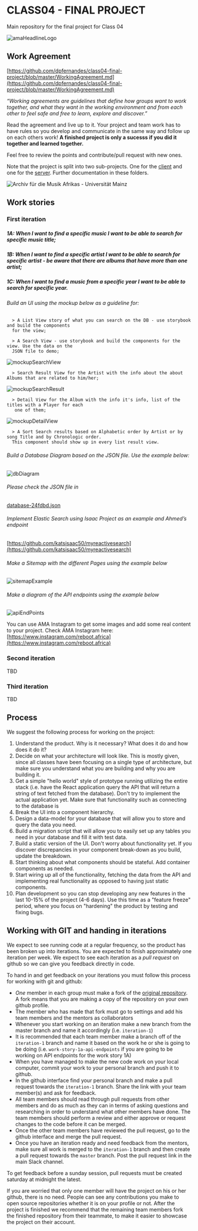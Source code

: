 # CLASS04 - FINAL PROJECT

Main repository for the final project for Class 04

![amaHeadlineLogo](./images/ama-headline-logo.png)

## Work Agreement

[https://github.com/dpfernandes/class04-final-project/blob/master/WorkingAgreement.md](https://github.com/dpfernandes/class04-final-project/blob/master/WorkingAgreement.md)

_“Working agreements are guidelines that define how groups want to work together, and what they want in the working environment and from each other to feel safe and free to learn, explore and discover.”_

Read the agreement and live up to it. Your project and team work has to have rules so you develop and communicate in the same way and follow up on each others work! **A finished project is only a sucesss if you did it together and learned together.**

Feel free to review the points and contribute/pull request with new ones.

Note that the project is split into two sub-projects. One for the [client](/client) and one for the [server](server). Further documentation in these folders.

![Archiv für die Musik Afrikas - Universität Mainz](./images/ama1.png)

## Work stories

### First iteration

##### 1A: When I want to find a specific music I want to be able to search for specific music title;

##### 1B: When I want to find a specific artist I want to be able to search for specific artist - be aware that there are albums that have more than one artist;

##### 1C: When I want to find a music from a specific year I want to be able to search for specific year.

###### Build an UI using the mockup below as a guideline for:

      > A List View story of what you can search on the DB - use storybook and build the components
      for the view;

      > A Search View - use storybook and build the components for the view. Use the data on the
      JSON file to demo;

![mockupSearchView](./images/mockupSearchView.png)

      > Search Result View for the Artist with the info about the about Albums that are related to him/her;

![mockupSearchResult](./images/mockupSearchResult.png)

      > Detail View for the Album with the info it's info, list of the titles with a Player for each
       one of them;

![mockupDetailView](./images/mockupDetailView.png)

      > A Sort Search results based on Alphabetic order by Artist or by song Title and by Chronologic order.
      This component should show up in every list result view.

###### Build a Database Diagram based on the JSON file. Use the example below:

![dbDiagram](./images/dbDiagram.png)

###### Please check the JSON file in

[database-24fdbd.json](./database-24fdbd.json)

###### Implement Elastic Search using Isaac Project as an example and Ahmed’s endpoint

[https://github.com/katsisaac50/myreactivesearch](https://github.com/katsisaac50/myreactivesearch)

###### Make a Sitemap with the different Pages using the example below

![sitemapExample](./images/sitemapExample.png)

###### Make a diagram of the API endpoints using the example below

![apiEndPoints](./images/apiEndpoints.png)

You can use AMA Instagram to get some images and add some real content to your project.
Check AMA Instagram here: [https://www.instagram.com/reboot.africa](https://www.instagram.com/reboot.africa)

### Second iteration

TBD

### Third iteration

TBD

## Process

We suggest the following process for working on the project:

1.  Understand the product. Why is it necessary? What does it do and how does it do it?
2.  Decide on what your architecture will look like. This is mostly given, since all classes have been focusing on a single type of architecture, but make sure you understand what you are building and why you are building it.
3.  Get a simple "hello world" style of prototype running utilizing the entire stack (i.e. have the React application query the API that will return a string of text fetched from the database). Don't try to implement the actual application yet. Make sure that functionality such as connecting to the database is
4.  Break the UI into a component hierarchy.
5.  Design a data-model for your database that will allow you to store and query the data you need.
6.  Build a migration script that will allow you to easily set up any tables you need in your database and fill it with test data.
7.  Build a static version of the UI. Don't worry about functionality yet. If you discover discrepancies in your component break-down as you build, update the breakdown.
8.  Start thinking about what components should be stateful. Add container components as needed.
9.  Start wiring up all of the functionality, fetching the data from the API and implementing real functionality as opposed to having just static components.
10. Plan development so you can stop developing any new features in the last 10-15% of the project (4-6 days). Use this time as a "feature freeze" period, where you focus on "hardening" the product by testing and fixing bugs.

## Working with GIT and handing in iterations

We expect to see running code at a regular frequency, so the product has been broken up into iterations. You are expected to finish approximately one iteration per week. We expect to see each iteration as a _pull request_ on github so we can give you feedback directly in code.

To hand in and get feedback on your iterations you must follow this process for working with git and github:

- _One_ member in each group must make a fork of the [original repository](https://github.com/HackYourFuture-CPH). A fork means that you are making a copy of the repository on your own github profile.
- The member who has made that fork must go to settings and add his team members and the mentors as collaborators
- Whenever you start working on an iteration make a new branch from the master branch and name it accordingly (ì.e. `iteration-1`)
- It is recommended that each team member make a branch off of the `iteration-1` branch and name it based on the work he or she is going to be doing (i.e. `work-story-1a-api-endpoints` if you are going to be working on API endpoints for the work story 1A)
- When you have managed to make the new code work on your local computer, commit your work to your personal branch and push it to github.
- In the github interface find your personal branch and make a pull request towards the `iteration-1` branch. Share the link with your team member(s) and ask for feedback.
- All team members should read through pull requests from other members and do as much as they can in terms of asking questions and researching in order to understand what other members have done. The team members should perform a review and either approve or request changes to the code before it can be merged.
- Once the other team members have reviewed the pull request, go to the github interface and merge the pull request.
- Once you have an iteration ready and need feedback from the mentors, make sure all work is merged to the `iteration-1` branch and then create a pull request towards the `master` branch. Post the pull request link in the main Slack channel.

To get feedback before a sunday session, pull requests must be created saturday at midnight the latest.

If you are worried that only one member will have the project on his or her github, there is no need. People can see any contributions you make to open source repositories whether it is on your profile or not. After the project is finished we recommend that the remaining team members fork the finished repository from their teammate, to make it easier to showcase the project on their account.
